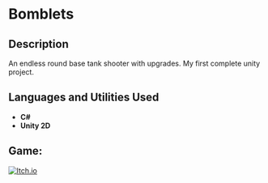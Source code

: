 <h1>Bomblets</h1>

<h2>Description</h2>
An endless round base tank shooter with upgrades. My first complete unity project.
<br/>

<h2>Languages and Utilities Used</h2>

- <b>C#</b>
- <b>Unity 2D</b>

<h2>Game: </h2>

[![Itch.io](https://img.shields.io/badge/Itch-%23FF0B34.svg?style=for-the-badge&logo=Itch.io&logoColor=white)](https://theterryberry.itch.io/bomblets)
